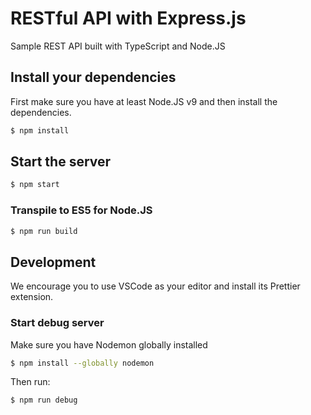 # RESTful API with Express.js

Sample REST API built with TypeScript and Node.JS

## Install your dependencies

First make sure you have at least Node.JS v9 and then install the dependencies.

```sh
$ npm install
```

## Start the server

```sh
$ npm start
```

### Transpile to ES5 for Node.JS

```sh
$ npm run build
```

## Development

We encourage you to use VSCode as your editor and install its Prettier extension.

### Start debug server

Make sure you have Nodemon globally installed

```sh
$ npm install --globally nodemon
```

Then run:

```sh
$ npm run debug
```
